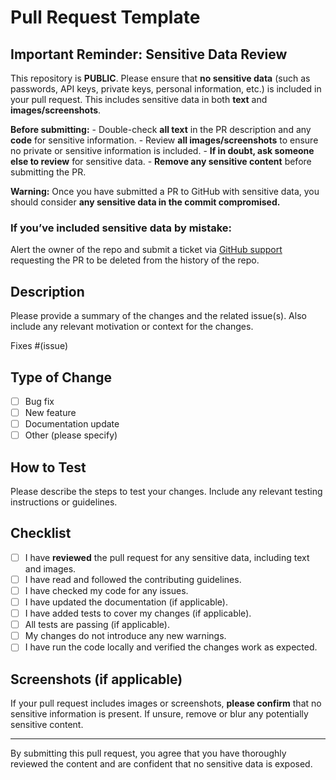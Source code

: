 # Pull Request Template

## Important Reminder: **Sensitive Data Review**

This repository is **PUBLIC**. Please ensure that **no sensitive data** (such as passwords, API keys, private keys, personal information, etc.) is included in your pull request. This includes sensitive data in both **text** and **images/screenshots**.

**Before submitting:** - Double-check **all text** in the PR description and any **code** for sensitive information. - Review **all images/screenshots** to ensure no private or sensitive information is included. - **If in doubt, ask someone else to review** for sensitive data. - **Remove any sensitive content** before submitting the PR.

**Warning:** Once you have submitted a PR to GitHub with sensitive data, you should consider **any sensitive data in the commit compromised.**

### If you’ve included sensitive data by mistake:

Alert the owner of the repo and submit a ticket via [GitHub support](https://support.github.com/) requesting the PR to be deleted from the history of the repo.

## Description

Please provide a summary of the changes and the related issue(s). Also include any relevant motivation or context for the changes.

Fixes #(issue)

## Type of Change

-   [ ] Bug fix
-   [ ] New feature
-   [ ] Documentation update
-   [ ] Other (please specify)

## How to Test

Please describe the steps to test your changes. Include any relevant testing instructions or guidelines.

## Checklist

-   [ ] I have **reviewed** the pull request for any sensitive data, including text and images.
-   [ ] I have read and followed the contributing guidelines.
-   [ ] I have checked my code for any issues.
-   [ ] I have updated the documentation (if applicable).
-   [ ] I have added tests to cover my changes (if applicable).
-   [ ] All tests are passing (if applicable).
-   [ ] My changes do not introduce any new warnings.
-   [ ] I have run the code locally and verified the changes work as expected.

## Screenshots (if applicable)

If your pull request includes images or screenshots, **please confirm** that no sensitive information is present. If unsure, remove or blur any potentially sensitive content.

------------------------------------------------------------------------

By submitting this pull request, you agree that you have thoroughly reviewed the content and are confident that no sensitive data is exposed.
